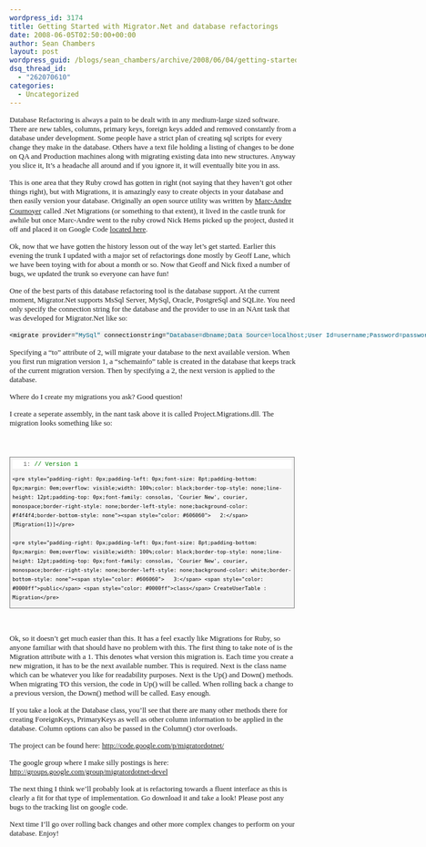 ```yaml
---
wordpress_id: 3174
title: Getting Started with Migrator.Net and database refactorings
date: 2008-06-05T02:50:00+00:00
author: Sean Chambers
layout: post
wordpress_guid: /blogs/sean_chambers/archive/2008/06/04/getting-started-with-migrator-net-and-database-refactorings.aspx
dsq_thread_id:
  - "262070610"
categories:
  - Uncategorized
---
```

<font face="Tahoma" size="2">Database Refactoring is always a pain to be dealt with in any medium-large sized software. There are new tables, columns, primary keys, foreign keys added and removed constantly from a database under development. Some people have a strict plan of creating sql scripts for every change they make in the database. Others have a text file holding a listing of changes to be done on QA and Production machines along with migrating existing data into new structures. Anyway you slice it, It&#8217;s a headache all around and if you ignore it, it will eventually bite you in ass.</font>

<font face="Tahoma" size="2">This is one area that they Ruby crowd has gotten in right (not saying that they haven&#8217;t got other things right), but with Migrations, it is amazingly easy to create objects in your database and then easily version your database. Originally an open source utility was written by </font>[<font face="Tahoma" size="2">Marc-Andre Cournoyer</font>](http://macournoyer.wordpress.com/) <font face="Tahoma" size="2">called .Net Migrations (or something to that extent), it lived in the castle trunk for awhile but once Marc-Andre went to the ruby crowd Nick Hems picked up the project, dusted it off and placed it on Google Code </font>[<font face="Tahoma" size="2">located here</font>](http://code.google.com/p/migratordotnet/)<font face="Tahoma" size="2">.</font>

<font face="Tahoma" size="2">Ok, now that we have gotten the history lesson out of the way let&#8217;s get started. Earlier this evening the trunk I updated with a major set of refactorings done mostly by Geoff Lane, which we have been toying with for about a month or so. Now that Geoff and Nick fixed a number of bugs, we updated the trunk so everyone can have fun!</font>

<font face="Tahoma" size="2">One of the best parts of this database refactoring tool is the database support. At the current moment, Migrator.Net supports MsSql Server, MySql, Oracle, PostgreSql and SQLite. You need only specify the connection string for the database and the provider to use in an NAnt task that was developed for Migrator.Net like so:</font>

<div class="csharpcode">
  <div>
    <pre style="padding-right: 0px;padding-left: 0px;font-size: 8pt;padding-bottom: 0px;margin: 0em;overflow: visible;width: 100%;color: black;border-top-style: none;line-height: 12pt;padding-top: 0px;font-family: consolas, 'Courier New', courier, monospace;border-right-style: none;border-left-style: none;background-color: #f4f4f4;border-bottom-style: none">&lt;migrate provider=<span style="color: #006080">"MySql"</span> connectionstring=<span style="color: #006080">"Database=dbname;Data Source=localhost;User Id=username;Password=password;"</span> migrations=<span style="color: #006080">"Project.Migrations.dll"</span> to=<span style="color: #006080">"2"</span> /&gt;</pre>
  </div>
</div>

<font face="Tahoma" size="2">Specifying a &#8220;to&#8221; attribute of 2, will migrate your database to the next available version. When you first run migration version 1, a &#8220;schemainfo&#8221; table is created in the database that keeps track of the current migration version. Then by specifying a 2, the next version is applied to the database. </font>

<font face="Tahoma" size="2">Where do I create my migrations you ask? Good question! </font>

<font face="Tahoma" size="2">I create a seperate assembly, in the nant task above it is called Project.Migrations.dll. The migration looks something like so: </font>

<font face="Tahoma" size="2"></font>&nbsp;

<font face="Tahoma" size="2"></p> 

<div style="border-right: gray 1px solid;padding-right: 4px;border-top: gray 1px solid;padding-left: 4px;font-size: 8pt;padding-bottom: 4px;margin: 20px 0px 10px;overflow: auto;border-left: gray 1px solid;width: 97.5%;cursor: text;line-height: 12pt;padding-top: 4px;border-bottom: gray 1px solid;font-family: consolas, 'Courier New', courier, monospace;height: 256px;background-color: #f4f4f4">
  <div style="padding-right: 0px;padding-left: 0px;font-size: 8pt;padding-bottom: 0px;overflow: visible;width: 100%;color: black;border-top-style: none;line-height: 12pt;padding-top: 0px;font-family: consolas, 'Courier New', courier, monospace;border-right-style: none;border-left-style: none;background-color: #f4f4f4;border-bottom-style: none">
    <pre style="padding-right: 0px;padding-left: 0px;font-size: 8pt;padding-bottom: 0px;margin: 0em;overflow: visible;width: 100%;color: black;border-top-style: none;line-height: 12pt;padding-top: 0px;font-family: consolas, 'Courier New', courier, monospace;border-right-style: none;border-left-style: none;background-color: white;border-bottom-style: none"><span style="color: #606060">   1:</span> <span style="color: #008000">// Version 1</span></pre>
    
    <pre style="padding-right: 0px;padding-left: 0px;font-size: 8pt;padding-bottom: 0px;margin: 0em;overflow: visible;width: 100%;color: black;border-top-style: none;line-height: 12pt;padding-top: 0px;font-family: consolas, 'Courier New', courier, monospace;border-right-style: none;border-left-style: none;background-color: #f4f4f4;border-bottom-style: none"><span style="color: #606060">   2:</span> [Migration(1)]</pre>
    
    <pre style="padding-right: 0px;padding-left: 0px;font-size: 8pt;padding-bottom: 0px;margin: 0em;overflow: visible;width: 100%;color: black;border-top-style: none;line-height: 12pt;padding-top: 0px;font-family: consolas, 'Courier New', courier, monospace;border-right-style: none;border-left-style: none;background-color: white;border-bottom-style: none"><span style="color: #606060">   3:</span> <span style="color: #0000ff">public</span> <span style="color: #0000ff">class</span> CreateUserTable : Migration</pre>
    
    <pre style="padding-right: 0px;padding-left: 0px;font-size: 8pt;padding-bottom: 0px;margin: 0em;overflow: visible;width: 100%;color: black;border-top-style: none;line-height: 12pt;padding-top: 0px;font-family: consolas, 'Courier New', courier, monospace;border-right-style: none;border-left-style: none;background-color: #f4f4f4;border-bottom-style: none"><span style="color: #606060">   4:</span> {</pre>
    
    <pre style="padding-right: 0px;padding-left: 0px;font-size: 8pt;padding-bottom: 0px;margin: 0em;overflow: visible;width: 100%;color: black;border-top-style: none;line-height: 12pt;padding-top: 0px;font-family: consolas, 'Courier New', courier, monospace;border-right-style: none;border-left-style: none;background-color: white;border-bottom-style: none"><span style="color: #606060">   5:</span>     <span style="color: #0000ff">public</span> <span style="color: #0000ff">void</span> Up()</pre>
    
    <pre style="padding-right: 0px;padding-left: 0px;font-size: 8pt;padding-bottom: 0px;margin: 0em;overflow: visible;width: 100%;color: black;border-top-style: none;line-height: 12pt;padding-top: 0px;font-family: consolas, 'Courier New', courier, monospace;border-right-style: none;border-left-style: none;background-color: #f4f4f4;border-bottom-style: none"><span style="color: #606060">   6:</span>     {</pre>
    
    <pre style="padding-right: 0px;padding-left: 0px;font-size: 8pt;padding-bottom: 0px;margin: 0em;overflow: visible;width: 100%;color: black;border-top-style: none;line-height: 12pt;padding-top: 0px;font-family: consolas, 'Courier New', courier, monospace;border-right-style: none;border-left-style: none;background-color: white;border-bottom-style: none"><span style="color: #606060">   7:</span>         Database.CreateTable(<span style="color: #006080">"User"</span>,</pre>
    
    <pre style="padding-right: 0px;padding-left: 0px;font-size: 8pt;padding-bottom: 0px;margin: 0em;overflow: visible;width: 100%;color: black;border-top-style: none;line-height: 12pt;padding-top: 0px;font-family: consolas, 'Courier New', courier, monospace;border-right-style: none;border-left-style: none;background-color: #f4f4f4;border-bottom-style: none"><span style="color: #606060">   8:</span>             <span style="color: #0000ff">new</span> Column(<span style="color: #006080">"UserId"</span>, DbType.Int32, ColumnProperties.PrimaryKeyWithIdentity),</pre>
    
    <pre style="padding-right: 0px;padding-left: 0px;font-size: 8pt;padding-bottom: 0px;margin: 0em;overflow: visible;width: 100%;color: black;border-top-style: none;line-height: 12pt;padding-top: 0px;font-family: consolas, 'Courier New', courier, monospace;border-right-style: none;border-left-style: none;background-color: white;border-bottom-style: none"><span style="color: #606060">   9:</span>             <span style="color: #0000ff">new</span> Column(<span style="color: #006080">"Username"</span>, DbType.String, 25)</pre>
    
    <pre style="padding-right: 0px;padding-left: 0px;font-size: 8pt;padding-bottom: 0px;margin: 0em;overflow: visible;width: 100%;color: black;border-top-style: none;line-height: 12pt;padding-top: 0px;font-family: consolas, 'Courier New', courier, monospace;border-right-style: none;border-left-style: none;background-color: #f4f4f4;border-bottom-style: none"><span style="color: #606060">  10:</span>             );</pre>
    
    <pre style="padding-right: 0px;padding-left: 0px;font-size: 8pt;padding-bottom: 0px;margin: 0em;overflow: visible;width: 100%;color: black;border-top-style: none;line-height: 12pt;padding-top: 0px;font-family: consolas, 'Courier New', courier, monospace;border-right-style: none;border-left-style: none;background-color: white;border-bottom-style: none"><span style="color: #606060">  11:</span>     }</pre>
    
    <pre style="padding-right: 0px;padding-left: 0px;font-size: 8pt;padding-bottom: 0px;margin: 0em;overflow: visible;width: 100%;color: black;border-top-style: none;line-height: 12pt;padding-top: 0px;font-family: consolas, 'Courier New', courier, monospace;border-right-style: none;border-left-style: none;background-color: #f4f4f4;border-bottom-style: none"><span style="color: #606060">  12:</span>     <span style="color: #0000ff">public</span> <span style="color: #0000ff">void</span> Down()</pre>
    
    <pre style="padding-right: 0px;padding-left: 0px;font-size: 8pt;padding-bottom: 0px;margin: 0em;overflow: visible;width: 100%;color: black;border-top-style: none;line-height: 12pt;padding-top: 0px;font-family: consolas, 'Courier New', courier, monospace;border-right-style: none;border-left-style: none;background-color: white;border-bottom-style: none"><span style="color: #606060">  13:</span>     {</pre>
    
    <pre style="padding-right: 0px;padding-left: 0px;font-size: 8pt;padding-bottom: 0px;margin: 0em;overflow: visible;width: 100%;color: black;border-top-style: none;line-height: 12pt;padding-top: 0px;font-family: consolas, 'Courier New', courier, monospace;border-right-style: none;border-left-style: none;background-color: #f4f4f4;border-bottom-style: none"><span style="color: #606060">  14:</span>         Database.RemoveTable(<span style="color: #006080">"User"</span>);</pre>
    
    <pre style="padding-right: 0px;padding-left: 0px;font-size: 8pt;padding-bottom: 0px;margin: 0em;overflow: visible;width: 100%;color: black;border-top-style: none;line-height: 12pt;padding-top: 0px;font-family: consolas, 'Courier New', courier, monospace;border-right-style: none;border-left-style: none;background-color: white;border-bottom-style: none"><span style="color: #606060">  15:</span>     }</pre>
    
    <pre style="padding-right: 0px;padding-left: 0px;font-size: 8pt;padding-bottom: 0px;margin: 0em;overflow: visible;width: 100%;color: black;border-top-style: none;line-height: 12pt;padding-top: 0px;font-family: consolas, 'Courier New', courier, monospace;border-right-style: none;border-left-style: none;background-color: #f4f4f4;border-bottom-style: none"><span style="color: #606060">  16:</span> }</pre>
  </div>
</div>

<p>
  </font>&nbsp;
</p>

<p>
  <font face="Tahoma" size="2">Ok, so it doesn&#8217;t get much easier than this. It has a feel exactly like Migrations for Ruby, so anyone familiar with that should have no problem with this. The first thing to take note of is the Migration attribute with a 1. This denotes what version this migration is. Each time you create a new migration, it has to be the next available number. This is required. Next is the class name which can be whatever you like for readability purposes. Next is the Up() and Down() methods. When migrating TO this version, the code in Up() will be called. When rolling back a change to a previous version, the Down() method will be called. Easy enough.</font>
</p>

<p>
  <font face="Tahoma" size="2">If you take a look at the Database class, you&#8217;ll see that there are many other methods there for creating ForeignKeys, PrimaryKeys as well as other column information to be applied in the database. Column options can also be passed in the Column() ctor overloads.</font>
</p>

<p>
  <font face="Tahoma" size="2">The project can be found here: </font><a title="http://code.google.com/p/migratordotnet/" href="http://code.google.com/p/migratordotnet/"><font face="Tahoma" size="2">http://code.google.com/p/migratordotnet/</font></a>
</p>

<p>
  <font face="Tahoma" size="2">The google group where I make silly postings is here: </font><a title="http://groups.google.com/group/migratordotnet-devel" href="http://groups.google.com/group/migratordotnet-devel"><font face="Tahoma" size="2">http://groups.google.com/group/migratordotnet-devel</font></a>
</p>

<p>
  <font face="Tahoma" size="2">The next thing I think we&#8217;ll probably look at is refactoring towards a fluent interface as this is clearly a fit for that type of implementation. Go download it and take a look! Please post any bugs to the tracking list on google code.</font>
</p>

<p>
  <font face="Tahoma" size="2">Next time I&#8217;ll go over rolling back changes and other more complex changes to perform on your database. Enjoy!</font>
</p>
